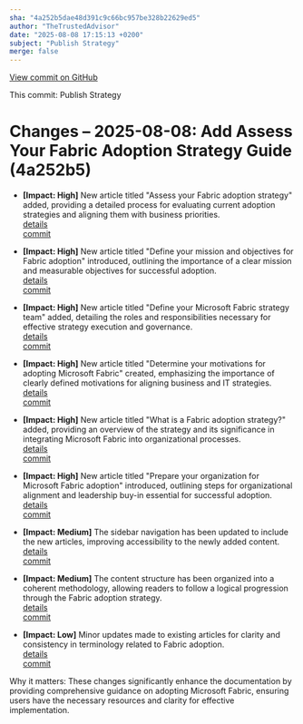 ```yaml
---
sha: "4a252b5dae48d391c9c66bc957be328b22629ed5"
author: "TheTrustedAdvisor"
date: "2025-08-08 17:15:13 +0200"
subject: "Publish Strategy"
merge: false
---
```


[View commit on GitHub](https://github.com/TheTrustedAdvisor/FabricAdoptionFramework/commit/4a252b5dae48d391c9c66bc957be328b22629ed5)

This commit: Publish Strategy

# Changes – 2025-08-08: Add Assess Your Fabric Adoption Strategy Guide (4a252b5)

- **[Impact: High]** New article titled "Assess your Fabric adoption strategy" added, providing a detailed process for evaluating current adoption strategies and aligning them with business priorities.  
   [details](/docs/about/changes/2025-08-08-assess-your-fabric-adoption-strategy)  
   [commit](https://github.com/TheTrustedAdvisor/FabricAdoptionFramework/commit/4a252b5dae48d391c9c66bc957be328b22629ed5)

- **[Impact: High]** New article titled "Define your mission and objectives for Fabric adoption" introduced, outlining the importance of a clear mission and measurable objectives for successful adoption.  
   [details](/docs/about/changes/2025-08-08-define-your-mission-and-objectives)  
   [commit](https://github.com/TheTrustedAdvisor/FabricAdoptionFramework/commit/4a252b5dae48d391c9c66bc957be328b22629ed5)

- **[Impact: High]** New article titled "Define your Microsoft Fabric strategy team" added, detailing the roles and responsibilities necessary for effective strategy execution and governance.  
   [details](/docs/about/changes/2025-08-08-define-your-strategy-team)  
   [commit](https://github.com/TheTrustedAdvisor/FabricAdoptionFramework/commit/4a252b5dae48d391c9c66bc957be328b22629ed5)

- **[Impact: High]** New article titled "Determine your motivations for adopting Microsoft Fabric" created, emphasizing the importance of clearly defined motivations for aligning business and IT strategies.  
   [details](/docs/about/changes/2025-08-08-determine-your-motivations)  
   [commit](https://github.com/TheTrustedAdvisor/FabricAdoptionFramework/commit/4a252b5dae48d391c9c66bc957be328b22629ed5)

- **[Impact: High]** New article titled "What is a Fabric adoption strategy?" added, providing an overview of the strategy and its significance in integrating Microsoft Fabric into organizational processes.  
   [details](/docs/about/changes/2025-08-08-overview)  
   [commit](https://github.com/TheTrustedAdvisor/FabricAdoptionFramework/commit/4a252b5dae48d391c9c66bc957be328b22629ed5)

- **[Impact: High]** New article titled "Prepare your organization for Microsoft Fabric adoption" introduced, outlining steps for organizational alignment and leadership buy-in essential for successful adoption.  
   [details](/docs/about/changes/2025-08-08-prepare-your-organization)  
   [commit](https://github.com/TheTrustedAdvisor/FabricAdoptionFramework/commit/4a252b5dae48d391c9c66bc957be328b22629ed5)

- **[Impact: Medium]** The sidebar navigation has been updated to include the new articles, improving accessibility to the newly added content.  
   [details](/docs/about/changes/2025-08-08-sidebar-update)  
   [commit](https://github.com/TheTrustedAdvisor/FabricAdoptionFramework/commit/4a252b5dae48d391c9c66bc957be328b22629ed5)

- **[Impact: Medium]** The content structure has been organized into a coherent methodology, allowing readers to follow a logical progression through the Fabric adoption strategy.  
   [details](/docs/about/changes/2025-08-08-content-structure)  
   [commit](https://github.com/TheTrustedAdvisor/FabricAdoptionFramework/commit/4a252b5dae48d391c9c66bc957be328b22629ed5)

- **[Impact: Low]** Minor updates made to existing articles for clarity and consistency in terminology related to Fabric adoption.  
   [details](/docs/about/changes/2025-08-08-terminology-update)  
   [commit](https://github.com/TheTrustedAdvisor/FabricAdoptionFramework/commit/4a252b5dae48d391c9c66bc957be328b22629ed5)

Why it matters: These changes significantly enhance the documentation by providing comprehensive guidance on adopting Microsoft Fabric, ensuring users have the necessary resources and clarity for effective implementation.

